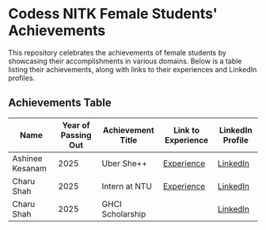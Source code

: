# Codess NITK Female Students' Achievements

This repository celebrates the achievements of female students by showcasing their accomplishments in various domains. Below is a table listing their achievements, along with links to their experiences and LinkedIn profiles.

## Achievements Table

| Name               | Year of Passing Out | Achievement Title         | Link to Experience                                     | LinkedIn Profile                  |
|--------------------|---------------------|---------------------------|-------------------------------------------------------|------------------------------------|
| Ashinee Kesanam    | 2025               | Uber She++   | [Experience](https://medium.com/@ashineekesanam/my-experience-from-uber-she-to-uberstar-intern-2023-30b340e44c1a)                  | [LinkedIn](https://www.linkedin.com/in/ashinee20/) |
| Charu Shah | 2025 | Intern at NTU  |  [Experience](https://docs.google.com/document/d/1AUrDU3mBij4FwejZtPc4gL5optuLsH5TWl1KbkTT-Ys/edit?tab=t.0) | [LinkedIn](https://www.linkedin.com/in/charu-shah-)
| Charu Shah | 2025 | GHCI Scholarship | | [LinkedIn](https://www.linkedin.com/in/charu-shah-) | 
